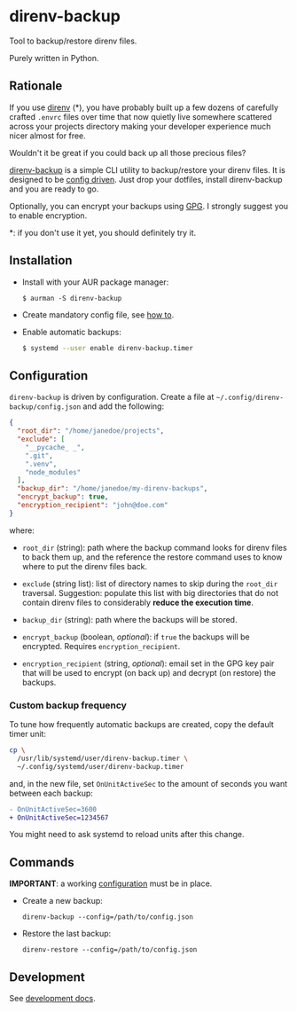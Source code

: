 # direnv-backup

Tool to backup/restore direnv files.

Purely written in Python.

## Rationale

If you use [direnv][1] (*), you have probably built up a few dozens of carefully crafted `.envrc` files over time that now quietly live somewhere scattered across your projects directory making your developer experience much nicer almost for free.

Wouldn't it be great if you could back up all those precious files?

[direnv-backup][2] is a simple CLI utility to backup/restore your direnv files. It is designed to be [config driven](#configuration). Just drop your dotfiles, install direnv-backup and you are ready to go.

Optionally, you can encrypt your backups using [GPG][3]. I strongly suggest you to enable encryption.

\*: if you don't use it yet, you should definitely try it.

## Installation

* Install with your AUR package manager:

  ```bas
  $ aurman -S direnv-backup
  ```

* Create mandatory config file, see [how to](#configuration).

* Enable automatic backups:

  ```bash
  $ systemd --user enable direnv-backup.timer
  ```

## Configuration

`direnv-backup` is driven by configuration. Create a file at `~/.config/direnv-backup/config.json` and add the following:

```json
{
  "root_dir": "/home/janedoe/projects",
  "exclude": [
    "__pycache_ _",
    ".git",
    ".venv",
    "node_modules"
  ],
  "backup_dir": "/home/janedoe/my-direnv-backups",
  "encrypt_backup": true,
  "encryption_recipient": "john@doe.com"
}
```

where:

  * `root_dir` (string): path where the backup command looks for direnv files to back them up, and the reference the restore command uses to know where to put the direnv files back.

  * `exclude` (string list): list of directory names to skip during the `root_dir` traversal. Suggestion: populate this list with big directories that do not contain direnv files to considerably **reduce the execution time**.

  * `backup_dir` (string): path where the backups will be stored.

  * `encrypt_backup` (boolean, _optional_): if `true` the backups will be encrypted. Requires `encryption_recipient`.

  * `encryption_recipient` (string, _optional_): email set in the GPG key pair that will be used to encrypt (on back up) and decrypt (on restore) the backups.

### Custom backup frequency

To tune how frequently automatic backups are created, copy the default timer unit:

```bash
cp \
  /usr/lib/systemd/user/direnv-backup.timer \
  ~/.config/systemd/user/direnv-backup.timer
```

and, in the new file, set `OnUnitActiveSec` to the amount of seconds you want between each backup:

```diff
- OnUnitActiveSec=3600
+ OnUnitActiveSec=1234567
```

You might need to ask systemd to reload units after this change.

## Commands

**IMPORTANT**: a working [configuration](#configuration) must be in place.

* Create a new backup:

  ```shell
  direnv-backup --config=/path/to/config.json
  ```

* Restore the last backup:

  ```shell
  direnv-restore --config=/path/to/config.json
  ```

## Development

See [development docs](./docs/development.md).

<!-- External references -->

[1]: https://direnv.net/ "direnv official site"
[2]: https://aur.archlinux.org/packages/direnv-backup "AUR direnv-backup"
[3]: https://www.gnupg.org/ "GnuPG official site"
